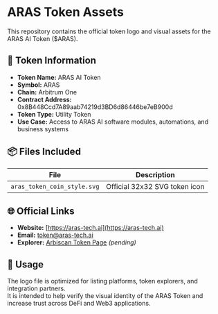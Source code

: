 # ARAS Token Assets

This repository contains the official token logo and visual assets for the ARAS AI Token ($ARAS).

## 🔹 Token Information

- **Token Name:** ARAS AI Token
- **Symbol:** ARAS
- **Chain:** Arbitrum One
- **Contract Address:** 0x8B448Ccd7A89aab74219d3BD6d86446be7eB900d
- **Token Type:** Utility Token
- **Use Case:** Access to ARAS AI software modules, automations, and business systems

## 📦 Files Included

| File                         | Description                         |
|------------------------------|-------------------------------------|
| `aras_token_coin_style.svg` | Official 32x32 SVG token icon       |

## 🌐 Official Links

- **Website:** [https://aras-tech.ai](https://aras-tech.ai)
- **Email:** token@aras-tech.ai
- **Explorer:** [Arbiscan Token Page](https://arbiscan.io/token/0x8B448Ccd7A89aab74219d3BD6d86446be7eB900d) *(pending)*

## 📜 Usage

The logo file is optimized for listing platforms, token explorers, and integration partners.  
It is intended to help verify the visual identity of the ARAS Token and increase trust across DeFi and Web3 applications.
